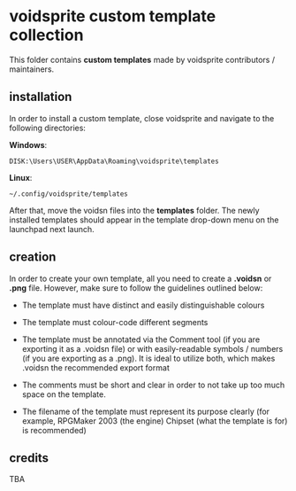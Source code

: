 # voidsprite custom template collection

This folder contains **custom templates** made by voidsprite contributors / maintainers. 

## installation

In order to install a custom template, close voidsprite and navigate to the following directories:

**Windows**:

```DISK:\Users\USER\AppData\Roaming\voidsprite\templates```

**Linux**:

```~/.config/voidsprite/templates```

After that, move the voidsn files into the **templates** folder. The newly installed templates should appear in the template drop-down menu on the launchpad next launch.

## creation

In order to create your own template, all you need to create a **.voidsn** or **.png** file. However, make sure to follow the guidelines outlined below:

* The template must have distinct and easily distinguishable colours 

* The template must colour-code different segments

* The template must be annotated via the Comment tool (if you are exporting it as a .voidsn file) or with easily-readable symbols / numbers (if you are exporting as a .png). It is ideal to utilize both, which makes .voidsn the recommended export format

* The comments must be short and clear in order to not take up too much space on the template.

* The filename of the template must represent its purpose clearly (for example, RPGMaker 2003 (the engine) Chipset (what the template is for) is recommended)

## credits

TBA

